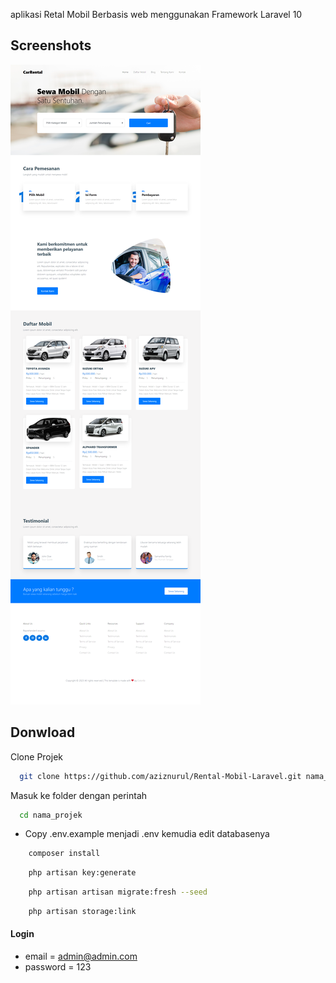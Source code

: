aplikasi Retal Mobil Berbasis web menggunakan Framework Laravel 10

## Screenshots

![preview img](/preview.png)

## Donwload

Clone Projek

```bash
  git clone https://github.com/aziznurul/Rental-Mobil-Laravel.git nama_projek
```

Masuk ke folder dengan perintah

```bash
  cd nama_projek
```

-   Copy .env.example menjadi .env kemudia edit databasenya

```bash
    composer install
```

```bash
    php artisan key:generate
```

```bash
    php artisan artisan migrate:fresh --seed
```

```bash
    php artisan storage:link
```

#### Login

-   email = admin@admin.com
-   password = 123
